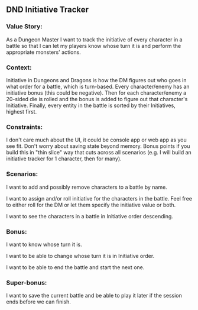 ## DND Initiative Tracker
### Value Story: 
As a Dungeon Master I want to track the initiative of every character in a battle so that I can let my players know whose turn it is and perform the appropriate monsters' actions.

### Context: 
Initiative in Dungeons and Dragons is how the DM figures out who goes in what order for a battle, which is turn-based.
Every character/enemy has an initiative bonus (this could be negative). Then for each character/enemy a 20-sided die is rolled and the bonus is added to figure out that character's Initiative. Finally, every entity in the battle is sorted by their Initiatives, highest first.

### Constraints:
I don't care much about the UI, it could be console app or web app as you see fit. Don't worry about saving state beyond memory.
Bonus points if you build this in "thin slice" way that cuts across all scenarios (e.g. I will build an initiative tracker for 1 character, then for many).

### Scenarios:
I want to add and possibly remove characters to a battle by name.

I want to assign and/or roll initiative for the characters in the battle. Feel free to either roll for the DM or let them specify the initiative value or both.

I want to see the characters in a battle in Initiative order descending.

### Bonus:
I want to know whose turn it is.

I want to be able to change whose turn it is in Initiative order.

I want to be able to end the battle and start the next one.

### Super-bonus:
I want to save the current battle and be able to play it later if the session ends before we can finish.
